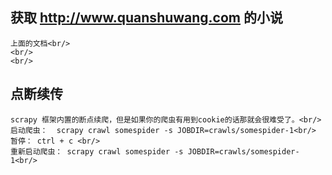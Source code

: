 

## 获取 http://www.quanshuwang.com 的小说

	上面的文档<br/>
	<br/>
	<br/>
## 点断续传<br/>
	scrapy 框架内置的断点续爬，但是如果你的爬虫有用到cookie的话那就会很难受了。<br/>
	启动爬虫：  scrapy crawl somespider -s JOBDIR=crawls/somespider-1<br/>
	暂停： ctrl + c <br/>
	重新启动爬虫： scrapy crawl somespider -s JOBDIR=crawls/somespider-1<br/>
